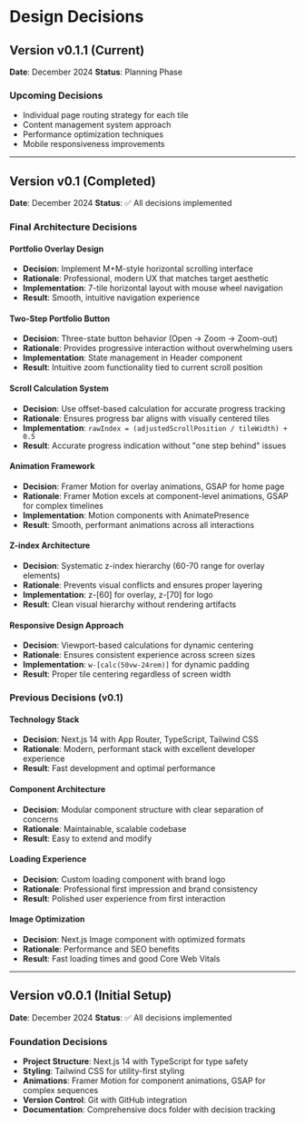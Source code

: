 # Design Decisions

## Version v0.1.1 (Current)
**Date**: December 2024
**Status**: Planning Phase

### Upcoming Decisions
- Individual page routing strategy for each tile
- Content management system approach
- Performance optimization techniques
- Mobile responsiveness improvements

---

## Version v0.1 (Completed)
**Date**: December 2024
**Status**: ✅ All decisions implemented

### Final Architecture Decisions

#### **Portfolio Overlay Design**
- **Decision**: Implement M+M-style horizontal scrolling interface
- **Rationale**: Professional, modern UX that matches target aesthetic
- **Implementation**: 7-tile horizontal layout with mouse wheel navigation
- **Result**: Smooth, intuitive navigation experience

#### **Two-Step Portfolio Button**
- **Decision**: Three-state button behavior (Open → Zoom → Zoom-out)
- **Rationale**: Provides progressive interaction without overwhelming users
- **Implementation**: State management in Header component
- **Result**: Intuitive zoom functionality tied to current scroll position

#### **Scroll Calculation System**
- **Decision**: Use offset-based calculation for accurate progress tracking
- **Rationale**: Ensures progress bar aligns with visually centered tiles
- **Implementation**: `rawIndex = (adjustedScrollPosition / tileWidth) + 0.5`
- **Result**: Accurate progress indication without "one step behind" issues

#### **Animation Framework**
- **Decision**: Framer Motion for overlay animations, GSAP for home page
- **Rationale**: Framer Motion excels at component-level animations, GSAP for complex timelines
- **Implementation**: Motion components with AnimatePresence
- **Result**: Smooth, performant animations across all interactions

#### **Z-index Architecture**
- **Decision**: Systematic z-index hierarchy (60-70 range for overlay elements)
- **Rationale**: Prevents visual conflicts and ensures proper layering
- **Implementation**: z-[60] for overlay, z-[70] for logo
- **Result**: Clean visual hierarchy without rendering artifacts

#### **Responsive Design Approach**
- **Decision**: Viewport-based calculations for dynamic centering
- **Rationale**: Ensures consistent experience across screen sizes
- **Implementation**: `w-[calc(50vw-24rem)]` for dynamic padding
- **Result**: Proper tile centering regardless of screen width

### Previous Decisions (v0.1)

#### **Technology Stack**
- **Decision**: Next.js 14 with App Router, TypeScript, Tailwind CSS
- **Rationale**: Modern, performant stack with excellent developer experience
- **Result**: Fast development and optimal performance

#### **Component Architecture**
- **Decision**: Modular component structure with clear separation of concerns
- **Rationale**: Maintainable, scalable codebase
- **Result**: Easy to extend and modify

#### **Loading Experience**
- **Decision**: Custom loading component with brand logo
- **Rationale**: Professional first impression and brand consistency
- **Result**: Polished user experience from first interaction

#### **Image Optimization**
- **Decision**: Next.js Image component with optimized formats
- **Rationale**: Performance and SEO benefits
- **Result**: Fast loading times and good Core Web Vitals

---

## Version v0.0.1 (Initial Setup)
**Date**: December 2024
**Status**: ✅ All decisions implemented

### Foundation Decisions
- **Project Structure**: Next.js 14 with TypeScript for type safety
- **Styling**: Tailwind CSS for utility-first styling
- **Animations**: Framer Motion for component animations, GSAP for complex sequences
- **Version Control**: Git with GitHub integration
- **Documentation**: Comprehensive docs folder with decision tracking

